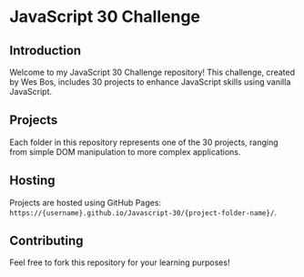 # JavaScript 30 Challenge

## Introduction
Welcome to my JavaScript 30 Challenge repository! This challenge, created by Wes Bos, includes 30 projects to enhance JavaScript skills using vanilla JavaScript.

## Projects
Each folder in this repository represents one of the 30 projects, ranging from simple DOM manipulation to more complex applications.

## Hosting
Projects are hosted using GitHub Pages: `https://{username}.github.io/Javascript-30/{project-folder-name}/`.

## Contributing
Feel free to fork this repository for your learning purposes!


